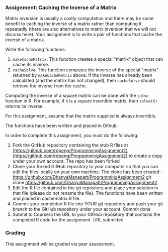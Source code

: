 
### Assignment: Caching the Inverse of a Matrix

Matrix inversion is usually a costly computation and there may be some
benefit to caching the inverse of a matrix rather than computing it
repeatedly (there are also alternatives to matrix inversion that we will
not discuss here). Your assignment is to write a pair of functions that
cache the inverse of a matrix.

Write the following functions:

1.  `makeCacheMatrix`: This function creates a special "matrix" object
    that can cache its inverse.
2.  `cacheSolve`: This function computes the inverse of the special
    "matrix" returned by `makeCacheMatrix` above. If the inverse has
    already been calculated (and the matrix has not changed), then
    `cacheSolve` should retrieve the inverse from the cache.

Computing the inverse of a square matrix can be done with the `solve`
function in R. For example, if `X` is a square invertible matrix, then
`solve(X)` returns its inverse.

For this assignment, assume that the matrix supplied is always
invertible.


The functions have been written and placed in Github.

In order to complete this assignment, you must do the following:

1.  Fork the GitHub repository containing the stub R files at
    [https://github.com/rdpeng/ProgrammingAssignment2](https://github.com/rdpeng/ProgrammingAssignment2)
    to create a copy under your own account.
    The repo has been forked
2.  Clone your forked GitHub repository to your computer so that you can
    edit the files locally on your own machine.
    The clone has been created - https://github.com/DhanyaManapatt/ProgrammingAssignment2
    git clone https://github.com/DhanyaManapatt/ProgrammingAssignment2
3.  Edit the R file contained in the git repository and place your
    solution in that file (please do not rename the file).
    The functions have been written and placed in cachematrix.R file.
4.  Commit your completed R file into YOUR git repository and push your
    git branch to the GitHub repository under your account.
    Commit done 
5.  Submit to Coursera the URL to your GitHub repository that contains
    the completed R code for the assignment.
    URL submitted
### Grading

This assignment will be graded via peer assessment.

